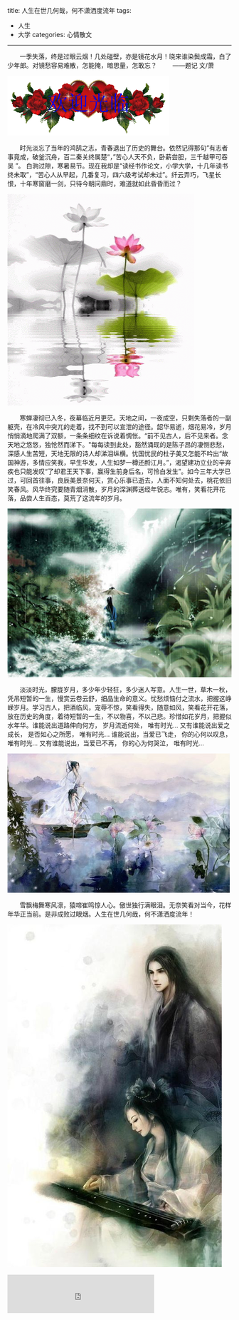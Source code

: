 title: 人生在世几何哉，何不潇洒度流年
tags: 
  - 人生 
  - 大学
categories: 心情散文
---

&#160; &#160; &#160; &#160;一季失落，终是过眼云烟！几处碰壁，亦是镜花水月！晓来谁染鬓成霜，白了少年郎。对镜愁容易难散，怎能掩，暗思量，怎敢忘？
&#160; &#160; &#160; &#160; ——题记  文/萧

![01](/static/images/2013-12-18/01.gif)

<!-- more -->
 
&#160; &#160; &#160; &#160;时光淡忘了当年的鸿鹄之志，青春退出了历史的舞台。依然记得那句”有志者事竟成，破釜沉舟，百二秦关终属楚“，”苦心人天不负，卧薪尝胆，三千越甲可吞吴 ”。 白驹过隙，寒暑易节。现在我却是“读经书作论文，小学大学，十几年读书终未取”，“苦心人从早起，几番复习，四六级考试却未过”。纤云弄巧，飞星长恨，十年寒窗磨一剑，只待今朝问鼎时，难道就如此昏昏而过？

![02](/static/images/2013-12-18/02.gif)

&#160; &#160; &#160; &#160;寒蝉凄彻已入冬，夜幕临近月更茫。天地之间，一夜成空，只剩失落者的一副躯壳，在冷风中突兀的走着，找不到可以宣泄的途径。韶华易逝，烟花易冷，岁月悄悄滴地爬满了双额，一条条细纹在诉说着惆怅。“前不见古人，后不见来者。念天地之悠悠，独怆然而涕下。"每每读到此处，豁然涌现的是陈子昂的凄恻悲愁，深感人生苦短，天地无限的诗人却涕泪纵横。忧国忧民的杜子美又怎能不吟出“故国神游，多情应笑我，早生华发，人生如梦一樽还酹江月。”，渴望建功立业的辛弃疾也只能发叹“了却君王天下事，赢得生前身后名，可怜白发生”。如今三年大学已过，可回首往事，良辰美景奈何天，赏心乐事已逝去，人面不知何处去，桃花依旧笑春风。风华终究要随青烟消散，岁月的深渊葬送经年锐志。唯有，笑看花开花落，品尝人生百态，莫荒了这流年的岁月。

![3](/static/images/2013-12-18/03.jpg)

&#160; &#160; &#160; &#160;淡淡时光，朦胧岁月，多少年少轻狂，多少迷人写意。人生一世，草木一秋，凭吊短暂的一生，慢赏云卷云舒，细品生命的意义。忧愁烦恼付之流水，把握这峥嵘岁月。学习古人，把酒临风，宠辱不惊，笑看得失，随意如风，笑看花开花落，放在历史的角度，着待短暂的一生，不以物喜，不以己悲。珍惜如花岁月，把握似水年华。谁能说出道路伸向何方， 岁月流逝何处， 唯有时光... 又有谁能说出爱之成长， 是否如心之所愿， 唯有时光... 谁能说出，当爱已飞走， 你的心何以叹息， 唯有时光... 又有谁能说出，当爱已不再， 你的心为何哭泣， 唯有时光... 

![04](/static/images/2013-12-18/04.jpg)

&#160; &#160; &#160; &#160;雪飘梅舞寒风凛，猿啼崔鸣惊人心。傲世独行满眼泪。无奈笑看对当今，花样年华正当前。是非成败过眼烟。人生在世几何哉，何不潇洒度流年！

![05](/static/images/2013-12-18/05.jpg)

<iframe frameborder="no" border="0" marginwidth="0" marginheight="0" width=330 height=86 src="http://music.163.com/outchain/player?type=2&id=5308028&auto=1&height=66"></iframe>